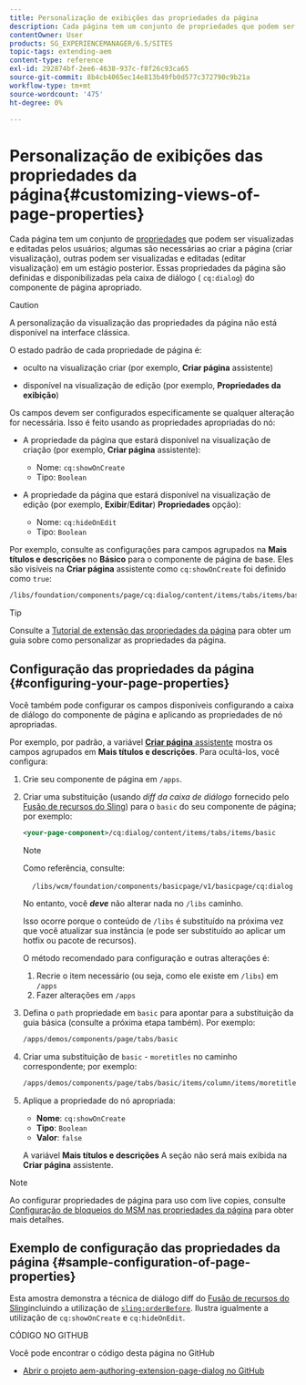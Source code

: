 ```yaml
---
title: Personalização de exibições das propriedades da página
description: Cada página tem um conjunto de propriedades que podem ser editadas conforme necessário
contentOwner: User
products: SG_EXPERIENCEMANAGER/6.5/SITES
topic-tags: extending-aem
content-type: reference
exl-id: 292874bf-2ee6-4638-937c-f8f26c93ca65
source-git-commit: 8b4cb4065ec14e813b49fb0d577c372790c9b21a
workflow-type: tm+mt
source-wordcount: '475'
ht-degree: 0%

---
```


# Personalização de exibições das propriedades da página{#customizing-views-of-page-properties}

Cada página tem um conjunto de [propriedades](/help/sites-authoring/editing-page-properties.md) que podem ser visualizadas e editadas pelos usuários; algumas são necessárias ao criar a página (criar visualização), outras podem ser visualizadas e editadas (editar visualização) em um estágio posterior. Essas propriedades da página são definidas e disponibilizadas pela caixa de diálogo ( `cq:dialog`) do componente de página apropriado.

>[!CAUTION]
>
>A personalização da visualização das propriedades da página não está disponível na interface clássica.

O estado padrão de cada propriedade de página é:

* oculto na visualização criar (por exemplo, **Criar página** assistente)

* disponível na visualização de edição (por exemplo, **Propriedades da exibição**)

Os campos devem ser configurados especificamente se qualquer alteração for necessária. Isso é feito usando as propriedades apropriadas do nó:

* A propriedade da página que estará disponível na visualização de criação (por exemplo, **Criar página** assistente):

   * Nome: `cq:showOnCreate`
   * Tipo: `Boolean`

* A propriedade da página que estará disponível na visualização de edição (por exemplo, **Exibir**/**Editar**) **Propriedades** opção):

   * Nome: `cq:hideOnEdit`
   * Tipo: `Boolean`

Por exemplo, consulte as configurações para campos agrupados na **Mais títulos e descrições** no **Básico** para o componente de página de base. Eles são visíveis na **Criar página** assistente como `cq:showOnCreate` foi definido como `true`:

```xml
/libs/foundation/components/page/cq:dialog/content/items/tabs/items/basic/items/column/items/moretitles
```

>[!TIP]
>
>Consulte a [Tutorial de extensão das propriedades da página](https://experienceleague.adobe.com/docs/experience-manager-learn/sites/developing/page-properties-technical-video-develop.html) para obter um guia sobre como personalizar as propriedades da página.

## Configuração das propriedades da página {#configuring-your-page-properties}

Você também pode configurar os campos disponíveis configurando a caixa de diálogo do componente de página e aplicando as propriedades de nó apropriadas.

Por exemplo, por padrão, a variável [**Criar página** assistente](/help/sites-authoring/managing-pages.md#creating-a-new-page) mostra os campos agrupados em **Mais títulos e descrições**. Para ocultá-los, você configura:

1. Crie seu componente de página em `/apps`.
1. Criar uma substituição (usando *diff da caixa de diálogo* fornecido pelo [Fusão de recursos do Sling](/help/sites-developing/sling-resource-merger.md)) para o `basic` do seu componente de página; por exemplo:

   ```xml
   <your-page-component>/cq:dialog/content/items/tabs/items/basic
   ```

   >[!NOTE]
   >
   >Como referência, consulte:
   >
   >    `/libs/wcm/foundation/components/basicpage/v1/basicpage/cq:dialog`
   >
   No entanto, você ***deve*** não alterar nada no `/libs` caminho.
   >
   Isso ocorre porque o conteúdo de `/libs` é substituído na próxima vez que você atualizar sua instância (e pode ser substituído ao aplicar um hotfix ou pacote de recursos).
   >
   O método recomendado para configuração e outras alterações é:
   >
   1. Recrie o item necessário (ou seja, como ele existe em `/libs`) em `/apps`
   1. Fazer alterações em `/apps`

1. Defina o `path` propriedade em `basic` para apontar para a substituição da guia básica (consulte a próxima etapa também). Por exemplo:

   ```xml
   /apps/demos/components/page/tabs/basic
   ```

1. Criar uma substituição de `basic` - `moretitles` no caminho correspondente; por exemplo:

   ```xml
   /apps/demos/components/page/tabs/basic/items/column/items/moretitles
   ```

1. Aplique a propriedade do nó apropriada:

   * **Nome**: `cq:showOnCreate`
   * **Tipo**: `Boolean`
   * **Valor**: `false`

   A variável **Mais títulos e descrições** A seção não será mais exibida na **Criar página** assistente.

>[!NOTE]
>
Ao configurar propriedades de página para uso com live copies, consulte [Configuração de bloqueios do MSM nas propriedades da página](/help/sites-developing/extending-msm.md#configuring-msm-locks-on-page-properties-touch-enabled-ui) para obter mais detalhes.

## Exemplo de configuração das propriedades da página {#sample-configuration-of-page-properties}

Esta amostra demonstra a técnica de diálogo diff do [Fusão de recursos do Sling](/help/sites-developing/sling-resource-merger.md)incluindo a utilização de [`sling:orderBefore`](/help/sites-developing/sling-resource-merger.md#properties). Ilustra igualmente a utilização de `cq:showOnCreate` e `cq:hideOnEdit`.

CÓDIGO NO GITHUB

Você pode encontrar o código desta página no GitHub

* [Abrir o projeto aem-authoring-extension-page-dialog no GitHub](https://github.com/Adobe-Marketing-Cloud/aem-authoring-extension-page-dialog)
